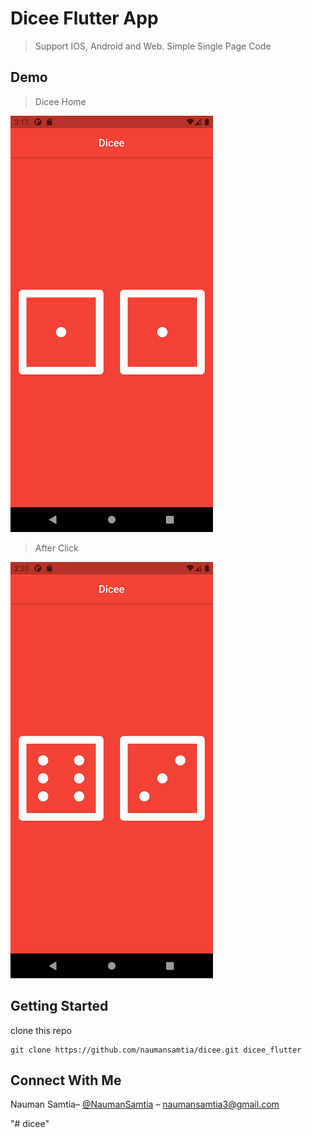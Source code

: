 # Dicee Flutter App

> Support IOS, Android and Web. Simple Single Page Code


## Demo
>Dicee Home

![](screenshot1.png)


>After Click

![](screenshot2.png)


## Getting Started
clone this repo
```
git clone https://github.com/naumansamtia/dicee.git dicee_flutter
```
## Connect With Me
Nauman Samtia– [@NaumanSamtia](https://www.linkedin.com/in/naumansamtia/) – naumansamtia3@gmail.com


"# dicee" 
